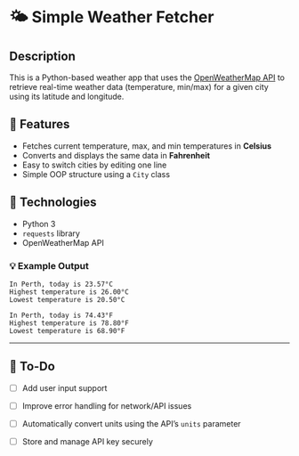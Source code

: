 # 🌤️ Simple Weather Fetcher

## Description  
This is a Python-based weather app that uses the [OpenWeatherMap API](https://openweathermap.org/current) to retrieve real-time weather data (temperature, min/max) for a given city using its latitude and longitude.  

## 📌 Features  
- Fetches current temperature, max, and min temperatures in **Celsius**  
- Converts and displays the same data in **Fahrenheit**  
- Easy to switch cities by editing one line  
- Simple OOP structure using a `City` class  

## 🧰 Technologies  
- Python 3  
- `requests` library  
- OpenWeatherMap API  

### 💡 Example Output
```
In Perth, today is 23.57°C
Highest temperature is 26.00°C
Lowest temperature is 20.50°C

In Perth, today is 74.43°F
Highest temperature is 78.80°F
Lowest temperature is 68.90°F
```
---

## 📝 To-Do

- [ ] Add user input support  
- [ ] Improve error handling for network/API issues  
- [ ] Automatically convert units using the API’s `units` parameter  
- [ ] Store and manage API key securely  

